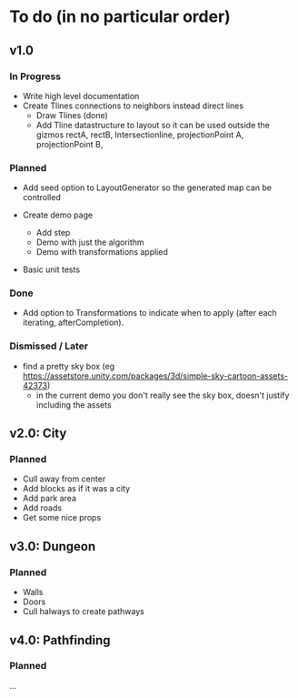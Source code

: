 # To do (in no particular order)

## v1.0

### In Progress

-   Write high level documentation
-   Create Tlines connections to neighbors instead direct lines 
    - Draw Tlines (done)
    - Add Tline datastructure to layout so it can be used outside the gizmos
        rectA,
        rectB,
        Intersectionline,
        projectionPoint A,
        projectionPoint B,

### Planned
-   Add seed option to LayoutGenerator so the generated map can be controlled

-   Create demo page
    -   Add step
    -   Demo with just the algorithm
    -   Demo with transformations applied

-   Basic unit tests

### Done

-   Add option to Transformations to indicate when to apply (after each iterating, afterCompletion).

### Dismissed / Later

-   find a pretty sky box (eg https://assetstore.unity.com/packages/3d/simple-sky-cartoon-assets-42373)
    - in the current demo you don't really see the sky box, doesn't justify including the assets

## v2.0: City

### Planned

-   Cull away from center
-   Add blocks as if it was a city
-   Add park area
-   Add roads
-   Get some nice props

## v3.0: Dungeon

### Planned

-   Walls
-   Doors
-   Cull halways to create pathways

## v4.0: Pathfinding

### Planned

...
